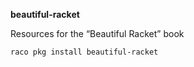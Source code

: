 **beautiful-racket**

Resources for the “Beautiful Racket” book 

`raco pkg install beautiful-racket`
